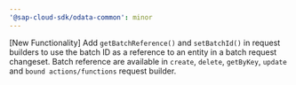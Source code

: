 ```yaml
---
'@sap-cloud-sdk/odata-common': minor
---
```


[New Functionality] Add `getBatchReference()` and `setBatchId()` in request builders to use the batch ID as a reference to an entity in a batch request changeset.
Batch reference are available in `create`, `delete`, `getByKey`, `update` and `bound actions/functions` request builder. 

